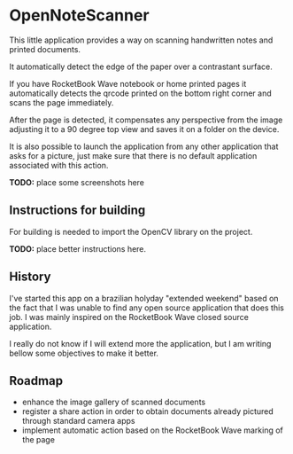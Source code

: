 OpenNoteScanner
===============

This little application provides a way on scanning handwritten notes and printed documents.

It automatically detect the edge of the paper over a contrastant surface.

If you have RocketBook Wave notebook or home printed pages it automatically detects the qrcode printed on the bottom right corner and scans the page immediately.

After the page is detected, it compensates any perspective from the image adjusting it to a 90 degree top view and saves it on a folder on the device.

It is also possible to launch the application from any other application that asks for a picture, just make sure that there is no default application associated with this action.

**TODO:** place some screenshots here

Instructions for building
-------------------------

For building is needed to import the OpenCV library on the project.

**TODO:** place better instructions here.

History
-------

I've started this app on a brazilian holyday "extended weekend" based on the fact that I was unable to find any open source application that does this job. I was mainly inspired on the RocketBook Wave closed source application.

I really do not know if I will extend more the application, but I am writing bellow some objectives to make it better.

Roadmap
-------

* enhance the image gallery of scanned documents
* register a share action in order to obtain documents already pictured through standard camera apps
* implement automatic action based on the RocketBook Wave marking of the page

